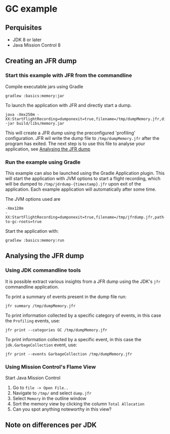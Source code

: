 # GC example
## Perquisites
- JDK 8 or later
- Java Mission Control 8

## Creating an JFR dump
### Start this example with JFR from the commandline
Compile executable jars using Gradle
```shell
gradlew :basics:memory:jar
```
To launch the application with JFR and directly start a dump.

```shell
java -Xmx250m -XX:StartFlightRecording=dumponexit=true,filename=/tmp/dumpMemory.jfr,disk=true,settings=profile -jar build/libs/memory.jar 
```
This will create a JFR dump using the preconfigured 'profiling' configuration. JFR wil write the dump file to `/tmp/dumpMemory.jfr` after the program has exited. The next step is to use this file to analyse your application, see [Analysing the JFR dump](#analysing-the-jfr-dump)

### Run the example using Gradle
This example can also be launched using the Gradle Application plugin. This will start the application with JVM options to start a flight recording, which will be dumped to `/tmp/jdrdump-{timestamp}.jfr` upon exit of the application. Each example application will automatically after some time.

The JVM options used are
```shell
-Xmx128m
-XX:StartFlightRecording=dumponexit=true,filename=/tmp/jfrdump.jfr,path-to-gc-roots=true
```

Start the application with:
```shell
gradlew :basics:memory:run
```

## Analysing the JFR dump
### Using JDK commandline tools
It is possible extract various insights from a JFR dump using the JDK's `jfr` commandline application.

To print a summary of events present in the dump file run:
```shell
jfr summary /tmp/dumpMemory.jfr
```

To print information collected by a specific category of events, in this case the `Profiling` events, use:
```shell
jfr print --categories GC /tmp/dumpMemory.jfr
```

To print information collected by a specific event, in this case the `jdk.GarbageCollection` event, use:
```shell
jfr print --events GarbageCollection /tmp/dumpMemory.jfr
```
### Using Mission Control's Flame View
Start Java Mission Control

1. Go to `file -> Open File..`
2. Navigate to `/tmp/` and select `dump.jfr`
3. Select `Memory` in the outline window 
4. Sort the memory view by clicking the column `Total Allocation`
5. Can you spot anything noteworthy in this view?


## Note on differences per JDK


